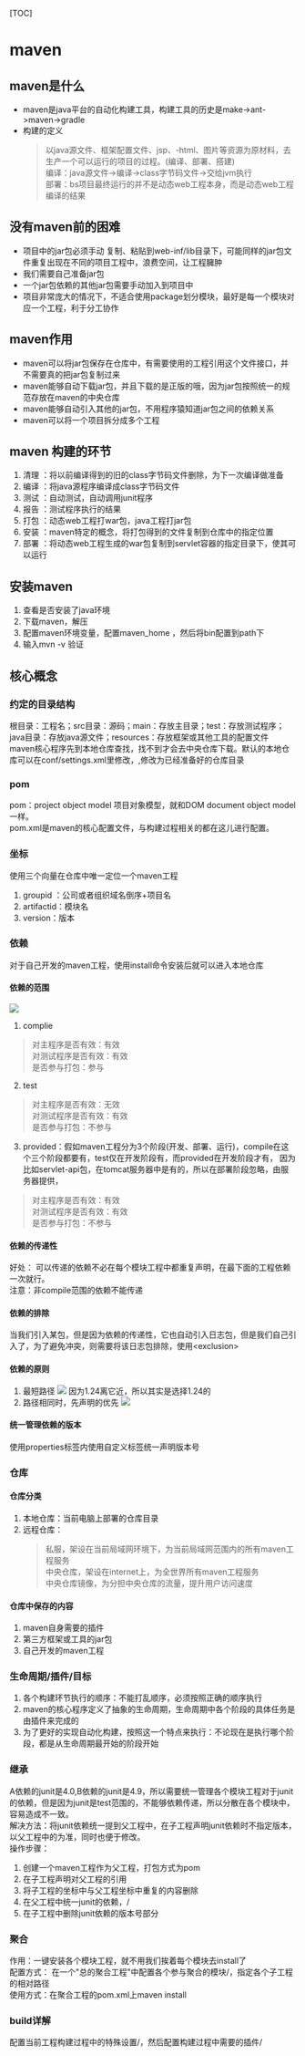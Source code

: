 [TOC]
# maven
## maven是什么
* maven是java平台的自动化构建工具，构建工具的历史是make->ant->maven->gradle
* 构建的定义
  >以java源文件、框架配置文件、jsp、-html、图片等资源为原材料，去生产一个可以运行的项目的过程。(编译、部署、搭建)  
  > 编译：java源文件->编译->class字节码文件->交给jvm执行  
  > 部署：bs项目最终运行的并不是动态web工程本身，而是动态web工程 编译的结果

## 没有maven前的困难  
* 项目中的jar包必须手动 复制、粘贴到web-inf/lib目录下，可能同样的jar包文件重复出现在不同的项目工程中，浪费空间，让工程臃肿
* 我们需要自己准备jar包
* 一个jar包依赖的其他jar包需要手动加入到项目中
* 项目非常庞大的情况下，不适合使用package划分模块，最好是每一个模块对应一个工程，利于分工协作

## maven作用
* maven可以将jar包保存在仓库中，有需要使用的工程引用这个文件接口，并不需要真的把jar包复制过来
* maven能够自动下载jar包，并且下载的是正版的哦，因为jar包按照统一的规范存放在maven的中央仓库
* maven能够自动引入其他的jar包，不用程序猿知道jar包之间的依赖关系
* maven可以将一个项目拆分成多个工程

## maven 构建的环节
1. 清理 ：将以前编译得到的旧的class字节码文件删除，为下一次编译做准备
2. 编译 ：将java源程序编译成class字节码文件
3. 测试 ：自动测试，自动调用junit程序
4. 报告 ：测试程序执行的结果
5. 打包 ：动态web工程打war包，java工程打jar包
6. 安装 ：maven特定的概念，将打包得到的文件复制到仓库中的指定位置
7. 部署 ：将动态web工程生成的war包复制到servlet容器的指定目录下，使其可以运行

## 安装maven
1. 查看是否安装了java环境
2. 下载maven，解压
3. 配置maven环境变量，配置maven_home ，然后将bin配置到path下
4. 输入mvn -v 验证

## 核心概念
### 约定的目录结构
根目录：工程名；src目录：源码；main：存放主目录；test：存放测试程序；java目录：存放java源文件；resources：存放框架或其他工具的配置文件  
maven核心程序先到本地仓库查找，找不到才会去中央仓库下载。默认的本地仓库可以在conf/settings.xml里修改，<localRepository>,修改为已经准备好的仓库目录
### pom  
pom：project object model 项目对象模型，就和DOM document object model一样。  
pom.xml是maven的核心配置文件，与构建过程相关的都在这儿进行配置。  



### 坐标
使用三个向量在仓库中唯一定位一个maven工程  
1. groupid ：公司或者组织域名倒序+项目名
2. artifactid：模块名
3. version：版本
### 依赖
对于自己开发的maven工程，使用install命令安装后就可以进入本地仓库
#### 依赖的范围
![](image/依赖关系.drawio.png)  
1. complie
  > 对主程序是否有效：有效  
  > 对测试程序是否有效：有效  
  > 是否参与打包：参与
2. test
  > 对主程序是否有效：无效  
  > 对测试程序是否有效：有效  
  > 是否参与打包：不参与  
3. provided：假如maven工程分为3个阶段(开发、部署、运行)，compile在这个三个阶段都要有，test仅在开发阶段有，而provided在开发阶段才有，
因为比如servlet-api包，在tomcat服务器中是有的，所以在部署阶段忽略，由服务器提供，
  > 对主程序是否有效：有效  
  > 对测试程序是否有效：有效  
  > 是否参与打包：不参与  
#### 依赖的传递性
好处： 可以传递的依赖不必在每个模块工程中都重复声明，在最下面的工程依赖一次就行。  
注意：非compile范围的依赖不能传递
#### 依赖的排除
当我们引入某包，但是因为依赖的传递性，它也自动引入日志包，但是我们自己引入了，为了避免冲突，则需要将该日志包排除，使用\<exclusion>
#### 依赖的原则
1. 最短路径
![](image/依赖-路径最短.png)
因为1.24离它近，所以其实是选择1.24的  
2. 路径相同时，先声明的优先
![](image/先声明优先.png)
#### 统一管理依赖的版本
使用properties标签内使用自定义标签统一声明版本号
### 仓库
#### 仓库分类
1. 本地仓库：当前电脑上部署的仓库目录
2. 远程仓库：
   > 私服，架设在当前局域网环境下，为当前局域网范围内的所有maven工程服务  
   > 中央仓库，架设在internet上，为全世界所有maven工程服务  
   > 中央仓库镜像，为分担中央仓库的流量，提升用户访问速度
#### 仓库中保存的内容
1. maven自身需要的插件
2. 第三方框架或工具的jar包
3. 自己开发的maven工程
### 生命周期/插件/目标
1. 各个构建环节执行的顺序：不能打乱顺序，必须按照正确的顺序执行
2. maven的核心程序定义了抽象的生命周期，生命周期中各个阶段的具体任务是由插件来完成的
3. 为了更好的实现自动化构建，按照这一个特点来执行：不论现在是执行哪个阶段，都是从生命周期最开始的阶段开始
### 继承
A依赖的junit是4.0,B依赖的junit是4.9，所以需要统一管理各个模块工程对于junit的依赖，但是因为junit是test范围的，不能够依赖传递，所以分散在各个模块中，容易造成不一致。  
解决方法：将junit依赖统一提到父工程中，在子工程声明junit依赖时不指定版本，以父工程中的为准，同时也便于修改。  
操作步骤：
1. 创建一个maven工程作为父工程，打包方式为pom
2. 在子工程声明对父工程的引用
3. 将子工程的坐标中与父工程坐标中重复的内容删除
4. 在父工程中统一junit的依赖，/<denpendencyManagement>
5. 在子工程中删除junit依赖的版本号部分
### 聚合
作用：一键安装各个模块工程，就不用我们挨着每个模块去install了  
配置方式： 在一个"总的聚合工程"中配置各个参与聚合的模块/<modules>，指定各个子工程的相对路径  
使用方式：在聚合工程的pom.xml上maven install

### build详解
配置当前工程构建过程中的特殊设置/<build>，然后配置构建过程中需要的插件/<plugins>